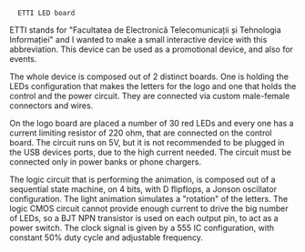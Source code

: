       ETTI LED board

ETTI stands for "Facultatea de Electronică Telecomunicații și Tehnologia Informației" and I wanted to make a small
interactive device with this abbreviation. This device can be used as a promotional device, and also for events.

The whole device is composed out of 2 distinct boards. One is holding the LEDs configuration that makes the letters for
the logo and one that holds the control and the power circuit. They are connected via custom male-female connectors
and wires.

On the logo board are placed a number of 30 red LEDs and every one has a current limiting resistor of 220 ohm, that
are connected on the control board. The circuit runs on 5V, but it is not recommended to be plugged in the USB
devices ports, due to the high current needed. The circuit must be connected only in power banks or phone chargers.

The logic circuit that is performing the animation, is composed out of a sequential state machine, on 4 bits, with D 
flipflops, a Jonson oscillator configuration. The light animation simulates a "rotation" of the letters. The logic CMOS circuit
cannot provide enough current to drive the big number of LEDs, so a BJT NPN transistor is used on each output pin, to
act as a power switch. The clock signal is given by a 555 IC configuration, with constant 50% duty cycle and adjustable
frequency.
